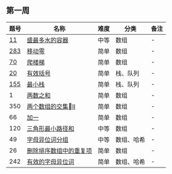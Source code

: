 ## 第一周

| 题号 | 名称 | 难度 | 分类 | 备注 |
| --- | --- | --- | --- | --- |
| [11](https://leetcode.com/problems/container-with-most-water/discuss/?currentPage=1&orderBy=most_votes&query=) | [盛最多水的容器](https://leetcode-cn.com/problems/container-with-most-water/)| 中等 | 数组 | - |
| [283](https://leetcode.com/problems/move-zeroes/discuss/?currentPage=1&orderBy=most_votes&query=) | [移动零](https://leetcode-cn.com/problems/move-zeroes/)| 简单 | 数组 | - |
| [70](https://leetcode.com/problems/climbing-stairs/discuss/?currentPage=1&orderBy=most_votes&query=) | [爬楼梯](https://leetcode-cn.com/problems/climbing-stairs/)| 简单 | 数组 | - |
| [20](https://leetcode.com/problems/valid-parentheses/discuss/?currentPage=1&orderBy=most_votes&query=) | [有效括号](https://leetcode-cn.com/problems/valid-parentheses/)| 简单 | 栈、队列 | - |
| [155](https://leetcode.com/problems/min-stack/discuss/?currentPage=1&orderBy=most_votes&query=) | [最小栈](https://leetcode-cn.com/problems/min-stack/)| 简单 | 栈、队列 | - |
| 1 | [两数之和](https://leetcode-cn.com/problems/two-sum/)| 简单 |数组 | - |
| 350 | [两个数组的交集II](https://leetcode-cn.com/problems/intersection-of-two-arrays-ii/)| 简单 |数组 | - |
| 66 | [加一](https://leetcode-cn.com/problems/plus-one/)| 简单 |数组 | - |
| 120 | [三角形最小路径和](https://leetcode-cn.com/problems/triangle/)| 中等 | 数组 | - |
| 49 | [字母异位词分组](https://leetcode-cn.com/problems/group-anagrams/)| 中等 |数组、哈希 | - |
| 26 | [删除排序数组中的重复项](https://leetcode-cn.com/problems/remove-duplicates-from-sorted-array/)| 简单 |数组 | - |
| 242 | [有效的字母异位词](https://leetcode-cn.com/problems/valid-anagram/)| 简单 |数组、哈希 | - |

